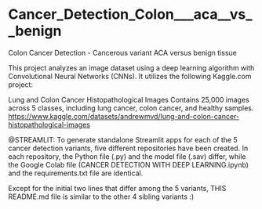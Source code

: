 # Cancer_Detection_Colon___aca__vs__benign
Colon Cancer Detection - Cancerous variant ACA  versus  benign tissue

This project analyzes an image dataset using a deep learning algorithm with Convolutional Neural Networks (CNNs). It utilizes the following Kaggle.com project:

Lung and Colon Cancer Histopathological Images
Contains 25,000 images across 5 classes, including lung cancer, colon cancer, and healthy samples.
https://www.kaggle.com/datasets/andrewmvd/lung-and-colon-cancer-histopathological-images

@STREAMLIT:
To generate standalone Streamlit apps for each of the 5 cancer detection variants, five different repositories have been created. In each repository, the Python file (.py)
and the model file (.sav) differ, while the Google Colab file (CANCER DETECTION WITH DEEP LEARNING.ipynb) and the requirements.txt file are identical.

Except for the initial two lines that differ among the 5 variants, THIS README.md file is similar to the other 4 sibling variants :)
